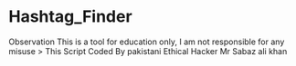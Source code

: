 # Hashtag_Finder
Observation This is a tool for education only, I am not responsible for any misuse > This Script Coded By pakistani Ethical Hacker Mr Sabaz ali khan
